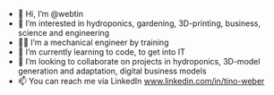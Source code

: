 - 👋 Hi, I’m @webtin
- 👀 I’m interested in hydroponics, gardening, 3D-printing, business, science and engineering
- 👨‍🎓 I’m a mechanical engineer by training
- 🌱 I’m currently learning to code, to get into IT
- 💞️ I’m looking to collaborate on projects in hydroponics, 3D-model generation and adaptation, digital business models
- 📫 You can reach me via LinkedIn www.linkedin.com/in/tino-weber



<!---
webtin/webtin is a ✨ special ✨ repository because its `README.md` (this file) appears on your GitHub profile.
You can click the Preview link to take a look at your changes.
--->
